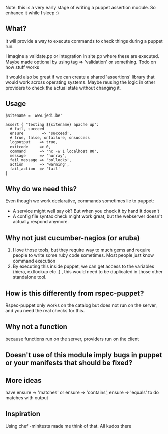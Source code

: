 Note: this is a very early stage of writing a puppet assertion module.
So enhance it while I sleep :)

## What?
It will provide a way to execute commands to check things during a puppet run.

I imagine a validate.pp or integration in site.pp where these are executed.
Maybe made optional by using tag => 'validation' or something. 
Todo on how stuff works

It would also be great if we can create a shared 'assertions' library that would work across operating systems.
Maybe reusing the logic in other providers to check the actual state without changing it.

## Usage

    $sitename = 'www.jedi.be'

    assert { "testing ${sitename} apache up":
      # fail, succeed
      ensure        => 'succeed',
      # true, false, onfailure, onsuccess
      logoutput    => true,
      exitcode     => 0,
      command      => 'nc -w 1 localhost 80',
      message      => 'hurray',
      fail_message => 'bollocks',
      action       => 'warning',
      fail_action  => 'fail'
    }

## Why do we need this?
Even though we work declarative, commands sometimes lie to puppet:

- A service might well say ok? But when you check it by hand it doesn't
- A config file syntax check might work great, but the webserver doesn't actually respond anymore.

## Why not just cucumber-nagios (or aruba)

1. I love those tools, but they require way to much gems and require people to write some ruby code sometimes.
Most people just know command execution
2. By executing this inside puppet, we can get access to the variables (hiera, extlookup etc..) , this would need to be duplicated in those other standalone tool.

## How is this differently from rspec-puppet?

Rspec-puppet only works on the catalog but does not run on the server, and you need the real checks for this.

## Why not a function
because functions run on the server, providers run on the client

## Doesn't use of this module imply bugs in puppet or your manifests that should be fixed?

## More ideas

have ensure => 'matches' or ensure => 'contains', ensure => 'equals' to do matches with output

## Inspiration
Using chef -minitests made me think of that. All kudos there

